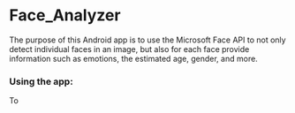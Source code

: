 # Face_Analyzer
The purpose of this Android app is to use the Microsoft Face API to not only detect individual faces in an image, but also for each face provide information such as emotions, the estimated age, gender, and more.


### Using the app:
To
